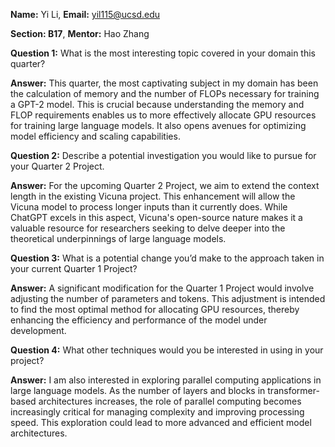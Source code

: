 **Name:** Yi Li, **Email:** yil115@ucsd.edu

**Section: B17**, **Mentor:** Hao Zhang

**Question 1:** What is the most interesting topic covered in your domain this quarter?

**Answer:** This quarter, the most captivating subject in my domain has been the calculation of memory and the number of FLOPs necessary for training a GPT-2 model. This is crucial because understanding the memory and FLOP requirements enables us to more effectively allocate GPU resources for training large language models. It also opens avenues for optimizing model efficiency and scaling capabilities.

**Question 2:** Describe a potential investigation you would like to pursue for your Quarter 2 Project.

**Answer:** For the upcoming Quarter 2 Project, we aim to extend the context length in the existing Vicuna project. This enhancement will allow the Vicuna model to process longer inputs than it currently does. While ChatGPT excels in this aspect, Vicuna's open-source nature makes it a valuable resource for researchers seeking to delve deeper into the theoretical underpinnings of large language models.

**Question 3:** What is a potential change you’d make to the approach taken in your current Quarter 1 Project?

**Answer:** A significant modification for the Quarter 1 Project would involve adjusting the number of parameters and tokens. This adjustment is intended to find the most optimal method for allocating GPU resources, thereby enhancing the efficiency and performance of the model under development.

**Question 4:** What other techniques would you be interested in using in your project?

**Answer:** I am also interested in exploring parallel computing applications in large language models. As the number of layers and blocks in transformer-based architectures increases, the role of parallel computing becomes increasingly critical for managing complexity and improving processing speed. This exploration could lead to more advanced and efficient model architectures.
